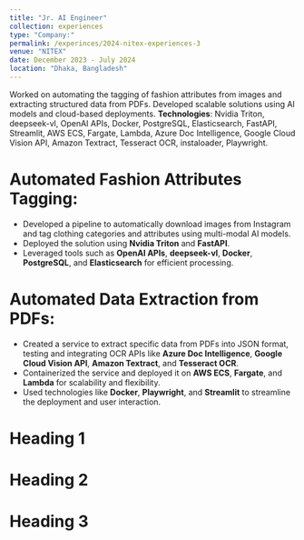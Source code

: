 ```yaml
---
title: "Jr. AI Engineer"
collection: experiences
type: "Company:"
permalink: /experinces/2024-nitex-experiences-3
venue: "NITEX"
date: December 2023 - July 2024
location: "Dhaka, Bangladesh"
---
```


Worked on automating the tagging of fashion attributes from images and extracting structured data from PDFs. Developed scalable solutions using AI models and cloud-based deployments.
**Technologies**: Nvidia Triton, deepseek-vl, OpenAI APIs, Docker, PostgreSQL, Elasticsearch, FastAPI, Streamlit, AWS ECS, Fargate, Lambda, Azure Doc Intelligence, Google Cloud Vision API, Amazon Textract, Tesseract OCR, instaloader, Playwright.

Automated Fashion Attributes Tagging:
======
  - Developed a pipeline to automatically download images from Instagram and tag clothing categories and attributes using multi-modal AI models.
  - Deployed the solution using **Nvidia Triton** and **FastAPI**.
  - Leveraged tools such as **OpenAI APIs**, **deepseek-vl**, **Docker**, **PostgreSQL**, and **Elasticsearch** for efficient processing.

Automated Data Extraction from PDFs:
======
  - Created a service to extract specific data from PDFs into JSON format, testing and integrating OCR APIs like **Azure Doc Intelligence**, **Google Cloud Vision API**, **Amazon Textract**, and **Tesseract OCR**.
  - Containerized the service and deployed it on **AWS ECS**, **Fargate**, and **Lambda** for scalability and flexibility.
  - Used technologies like **Docker**, **Playwright**, and **Streamlit** to streamline the deployment and user interaction.


Heading 1
======

Heading 2
======

Heading 3
======
